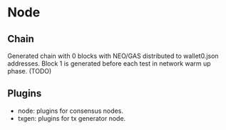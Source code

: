 # Node

## Chain
Generated chain with 0 blocks with NEO/GAS distributed to wallet0.json addresses. Block 1 is generated before each test in network warm up phase. (TODO)

## Plugins
- node: plugins for consensus nodes.
- txgen: plugins for tx generator node.
